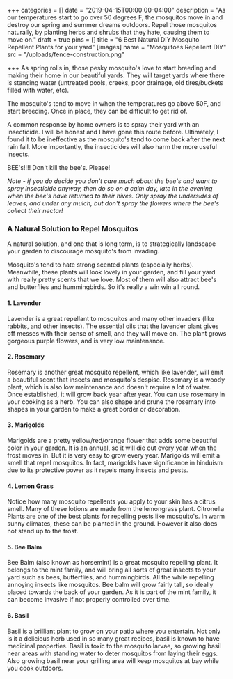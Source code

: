 +++
categories = []
date = "2019-04-15T00:00:00-04:00"
description = "As our temperatures start to go over 50 degrees F, the mosquitos move in and destroy our spring and summer dreams outdoors.  Repel those mosquitos naturally, by planting herbs and shrubs that they hate, causing them to move on."
draft = true
pins = []
title = "6 Best Natural DIY Mosquito Repellent Plants for your yard"
[images]
name = "Mosquitoes Repellent DIY"
src = "/uploads/fence-construction.png"

+++
As spring rolls in, those pesky mosquito's love to start breeding and making their home in our beautiful yards.  They will target yards where there is standing water (untreated pools, creeks, poor drainage, old tires/buckets filled with water, etc).  

The mosquito's tend to move in when the temperatures go above 50F, and start breeding.  Once in place, they can be difficult to get rid of.

A common response by home owners is to spray their yard with an insecticide.  I will be honest and I have gone this route before.  Ultimately, I found it to be ineffective as the mosquito's tend to come back after the next rain fall.  More importantly, the insecticides will also harm the more useful insects.  

BEE's!!!!  Don't kill the bee's.  Please!  

_Note - if you do decide you don't care much about the bee's and want to spray insecticide anyway, then do so on a calm day, late in the evening when the bee's have returned to their hives.  Only spray the undersides of leaves, and under any mulch, but don't spray the flowers where the bee's collect their nectar!_

### A Natural Solution to Repel Mosquitos

A natural solution, and one that is long term, is to strategically landscape your garden to discourage mosquito's from invading.

Mosquito's tend to hate strong scented plants (especially herbs).  Meanwhile, these plants will look lovely in your garden, and fill your yard with really pretty scents that we love.  Most of them will also attract bee's and butterflies and hummingbirds.  So it's really a win win all round.

#### 1. Lavender

Lavender is a great repellant to mosquitos and many other invaders (like rabbits, and other insects).  The essential oils that the lavender plant gives off messes with their sense of smell, and they will move on.  The plant grows gorgeous purple flowers, and is very low maintenance.

#### 2. Rosemary

Rosemary is another great mosquito repellent, which like lavender, will emit a beautiful scent that insects and mosquito's despise.  Rosemary is a woody plant, which is also low maintenance and doesn't require a lot of water.   Once established, it will grow back year after year.  You can use rosemary in your cooking as a herb.  You can also shape and prune the rosemary into shapes in your garden to make a great border or decoration.

#### 3. Marigolds

Marigolds are a pretty yellow/red/orange flower that adds some beautiful color in your garden. It is an annual, so it will die out every year when the frost moves in.  But it is very easy to grow every year.  Marigolds will emit a smell that repel mosquitos. In fact, marigolds have significance in hinduism due to its protective power as it repels many insects and pests.

#### 4. Lemon Grass

Notice how many mosquito repellents you apply to your skin has a citrus smell.  Many of these lotions are made from the lemongrass plant.  Citronella Plants are one of the best plants for repelling pests like mosquito's.  In warm sunny climates, these can be planted in the ground.  However it also does not stand up to the frost.

#### 5. Bee Balm

Bee Balm (also known as horsemint) is a great mosquito repelling plant.  It belongs to the mint family, and will bring all sorts of great insects to your yard such as bees, butterflies, and hummingbirds.  All the while repelling annoying insects like mosquitos.  Bee balm will grow fairly tall, so ideally placed towards the back of your garden.  As it is part of the mint family, it can become invasive if not properly controlled over time.

#### 6. Basil

Basil is a brilliant plant to grow on your patio where you entertain.  Not only is it a delicious herb used in so many great recipes, basil is known to have medicinal properties.  Basil is toxic to the mosquito larvae, so growing basil near areas with standing water to deter mosquitos from laying their eggs.  Also growing basil near your grilling area will keep mosquitos at bay while you cook outdoors.

#### 
